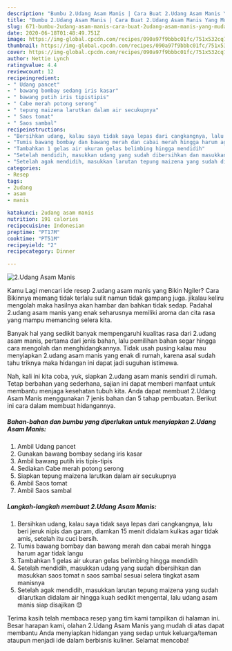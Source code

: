 ```yaml
---
description: "Bumbu 2.Udang Asam Manis | Cara Buat 2.Udang Asam Manis Yang Mudah Dan Praktis"
title: "Bumbu 2.Udang Asam Manis | Cara Buat 2.Udang Asam Manis Yang Mudah Dan Praktis"
slug: 671-bumbu-2udang-asam-manis-cara-buat-2udang-asam-manis-yang-mudah-dan-praktis
date: 2020-06-18T01:48:49.751Z
image: https://img-global.cpcdn.com/recipes/090a97f9bbbc01fc/751x532cq70/2udang-asam-manis-foto-resep-utama.jpg
thumbnail: https://img-global.cpcdn.com/recipes/090a97f9bbbc01fc/751x532cq70/2udang-asam-manis-foto-resep-utama.jpg
cover: https://img-global.cpcdn.com/recipes/090a97f9bbbc01fc/751x532cq70/2udang-asam-manis-foto-resep-utama.jpg
author: Nettie Lynch
ratingvalue: 4.4
reviewcount: 12
recipeingredient:
- " Udang pancet"
- " bawang bombay sedang iris kasar"
- " bawang putih iris tipistipis"
- " Cabe merah potong serong"
- " tepung maizena larutkan dalam air secukupnya"
- " Saos tomat"
- " Saos sambal"
recipeinstructions:
- "Bersihkan udang, kalau saya tidak saya lepas dari cangkangnya, lalu beri jeruk nipis dan garam, diamkan 15 menit didalam kulkas agar tidak amis, setelah itu cuci bersih."
- "Tumis bawang bombay dan bawang merah dan cabai merah hingga harum agar tidak langu"
- "Tambahkan 1 gelas air ukuran gelas belimbing hingga mendidih"
- "Setelah mendidih, masukkan udang yang sudah dibersihkan dan masukkan saos tomat n saos sambal sesuai selera tingkat asam manisnya"
- "Setelah agak mendidih, masukkan larutan tepung maizena yang sudah dilarutkan didalam air hingga kuah sedikit mengental, lalu udang asam manis siap disajikan 😊"
categories:
- Resep
tags:
- 2udang
- asam
- manis

katakunci: 2udang asam manis 
nutrition: 191 calories
recipecuisine: Indonesian
preptime: "PT17M"
cooktime: "PT51M"
recipeyield: "2"
recipecategory: Dinner

---
```



![2.Udang Asam Manis](https://img-global.cpcdn.com/recipes/090a97f9bbbc01fc/751x532cq70/2udang-asam-manis-foto-resep-utama.jpg)

Kamu Lagi mencari ide resep 2.udang asam manis yang Bikin Ngiler? Cara Bikinnya memang tidak terlalu sulit namun tidak gampang juga. jikalau keliru mengolah maka hasilnya akan hambar dan bahkan tidak sedap. Padahal 2.udang asam manis yang enak seharusnya memiliki aroma dan cita rasa yang mampu memancing selera kita.



Banyak hal yang sedikit banyak mempengaruhi kualitas rasa dari 2.udang asam manis, pertama dari jenis bahan, lalu pemilihan bahan segar hingga cara mengolah dan menghidangkannya. Tidak usah pusing kalau mau menyiapkan 2.udang asam manis yang enak di rumah, karena asal sudah tahu triknya maka hidangan ini dapat jadi suguhan istimewa.


Nah, kali ini kita coba, yuk, siapkan 2.udang asam manis sendiri di rumah. Tetap berbahan yang sederhana, sajian ini dapat memberi manfaat untuk membantu menjaga kesehatan tubuh kita. Anda dapat membuat 2.Udang Asam Manis menggunakan 7 jenis bahan dan 5 tahap pembuatan. Berikut ini cara dalam membuat hidangannya.

<!--inarticleads1-->

##### Bahan-bahan dan bumbu yang diperlukan untuk menyiapkan 2.Udang Asam Manis:

1. Ambil  Udang pancet
1. Gunakan  bawang bombay sedang iris kasar
1. Ambil  bawang putih iris tipis-tipis
1. Sediakan  Cabe merah potong serong
1. Siapkan  tepung maizena larutkan dalam air secukupnya
1. Ambil  Saos tomat
1. Ambil  Saos sambal




<!--inarticleads2-->

##### Langkah-langkah membuat 2.Udang Asam Manis:

1. Bersihkan udang, kalau saya tidak saya lepas dari cangkangnya, lalu beri jeruk nipis dan garam, diamkan 15 menit didalam kulkas agar tidak amis, setelah itu cuci bersih.
1. Tumis bawang bombay dan bawang merah dan cabai merah hingga harum agar tidak langu
1. Tambahkan 1 gelas air ukuran gelas belimbing hingga mendidih
1. Setelah mendidih, masukkan udang yang sudah dibersihkan dan masukkan saos tomat n saos sambal sesuai selera tingkat asam manisnya
1. Setelah agak mendidih, masukkan larutan tepung maizena yang sudah dilarutkan didalam air hingga kuah sedikit mengental, lalu udang asam manis siap disajikan 😊




Terima kasih telah membaca resep yang tim kami tampilkan di halaman ini. Besar harapan kami, olahan 2.Udang Asam Manis yang mudah di atas dapat membantu Anda menyiapkan hidangan yang sedap untuk keluarga/teman ataupun menjadi ide dalam berbisnis kuliner. Selamat mencoba!
